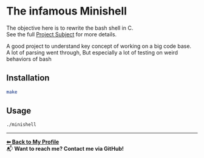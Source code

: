 # The infamous Minishell

The objective here is to rewrite the bash shell in C.  
See the full [Project Subject](./en.subject.pdf)
for more details.

A good project to understand key concept of working on a big code base.  
A lot of parsing went through,
But especially a lot of testing on weird behaviors of bash

## Installation

```bash
make
```

## Usage
```bash
./minishell
``` 

---
**[⬅ Back to My Profile](https://github.com/AMINJAUW)**  
📬 **Want to reach me? Contact me via GitHub!**
